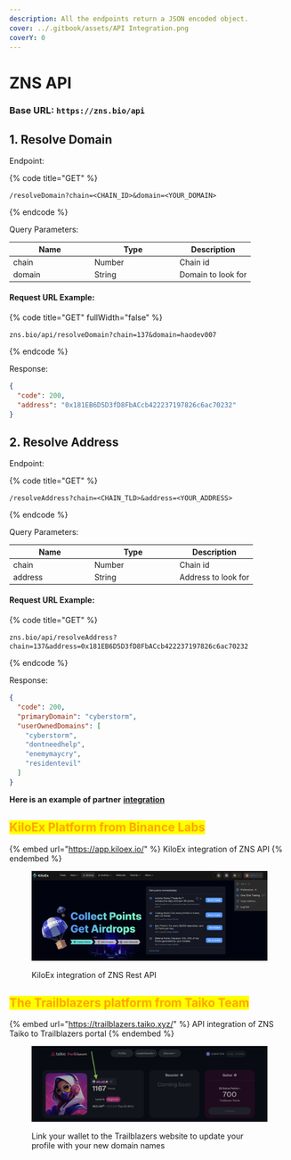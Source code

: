 ```yaml
---
description: All the endpoints return a JSON encoded object.
cover: ../.gitbook/assets/API Integration.png
coverY: 0
---
```


# ZNS API

### Base URL: `https://zns.bio/api`

## 1. Resolve Domain

Endpoint:

{% code title="GET" %}
```markup
/resolveDomain?chain=<CHAIN_ID>&domain=<YOUR_DOMAIN>
```
{% endcode %}

Query Parameters:

<table><thead><tr><th width="132">Name</th><th width="139">Type</th><th>Description</th></tr></thead><tbody><tr><td>chain</td><td>Number</td><td>Chain id</td></tr><tr><td>domain</td><td>String</td><td>Domain to look for</td></tr></tbody></table>

#### Request URL Example:

{% code title="GET" fullWidth="false" %}
```markup
zns.bio/api/resolveDomain?chain=137&domain=haodev007
```
{% endcode %}

Response:

```json
{
  "code": 200,
  "address": "0x181EB6D5D3fD8FbACcb422237197826c6ac70232"
}
```

## 2. Resolve Address

Endpoint:

{% code title="GET" %}
```markup
/resolveAddress?chain=<CHAIN_TLD>&address=<YOUR_ADDRESS>
```
{% endcode %}

Query Parameters:

<table><thead><tr><th width="132">Name</th><th width="139">Type</th><th>Description</th></tr></thead><tbody><tr><td>chain</td><td>Number</td><td>Chain id</td></tr><tr><td>address</td><td>String</td><td>Address to look for</td></tr></tbody></table>

#### Request URL Example:

{% code title="GET" %}
```markup
zns.bio/api/resolveAddress?chain=137&address=0x181EB6D5D3fD8FbACcb422237197826c6ac70232
```
{% endcode %}

Response:

```json
{
  "code": 200,
  "primaryDomain": "cyberstorm",
  "userOwnedDomains": [
    "cyberstorm",
    "dontneedhelp",
    "enemymaycry",
    "residentevil"
  ]
}
```

**Here is an example of partner** [**integration**](https://app.kiloex.io/trade?sCode=zns\&utm_source=referral\&utm_medium=zns)&#x20;

## <mark style="color:orange;">**KiloEx Platform from Binance Labs**</mark>

{% embed url="https://app.kiloex.io/" %}
KiloEx integration of ZNS API
{% endembed %}



<figure><img src="../.gitbook/assets/Screenshot 2024-06-19 at 08.59.08.png" alt=""><figcaption><p>KiloEx integration of ZNS Rest API</p></figcaption></figure>

## <mark style="color:orange;">The Trailblazers platform from Taiko Team</mark>&#x20;

{% embed url="https://trailblazers.taiko.xyz/" %}
API integration of ZNS Taiko to Trailblazers portal
{% endembed %}



<figure><img src="../.gitbook/assets/Screenshot 2024-07-22 at 17.44.42.png" alt=""><figcaption><p>Link your wallet to the Trailblazers website to update your profile with your new domain names</p></figcaption></figure>
